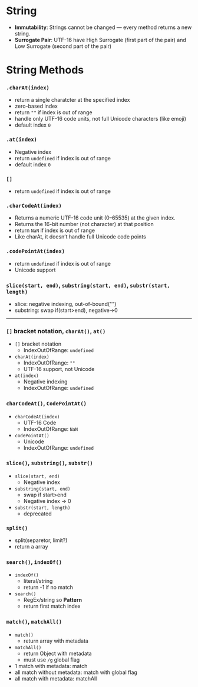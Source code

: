 # String

- **Immutability**: Strings cannot be changed — every method returns a new string.
- **Surrogate Pair**: UTF-16 have High Surrogate (first part of the pair) and Low Surrogate (second part of the pair)

# String Methods

### `.charAt(index)`

- return a single charatcter at the specified index
- zero-based index
- return `""` if index is out of range
- handle only UTF-16 code units, not full Unicode characters (like emoji)
- default index `0`

### `.at(index)`

- Negative index
- return `undefined` if index is out of range
- default index `0`

### `[]`

- return `undefined` if index is out of range

### `.charCodeAt(index)`

- Returns a numeric UTF-16 code unit (0–65535) at the given index.
- Returns the 16-bit number (not character) at that position
- return `NaN` if index is out of range
- Like charAt, it doesn’t handle full Unicode code points

### `.codePointAt(index)`

- return `undefined` if index is out of range
- Unicode support

### `slice(start, end)`, `substring(start, end)`, `substr(start, length)`

- slice: negative indexing, out-of-bound("")
- substring: swap if(start>end), negative->0

---

### `[]` bracket notation, `charAt()`, `at()`

- `[]` bracket notation
  - IndexOutOfRange: `undefined`
- `charAt(index)`
  - IndexOutOfRange: `""`
  - UTF-16 support, not Unicode
- `at(index)`
  - Negative indexing
  - IndexOutOfRange: `undefined`

### `charCodeAt()`, `CodePointAt()`

- `charCodeAt(index)`
  - UTF-16 Code
  - IndexOutOfRange: `NaN`
- `codePointAt()`
  - Unicode
  - IndexOutOfRange: `undefined`

### `slice()`, `substring()`, `substr()`

- `slice(start, end)`
  - Negative index
- `substring(start, end)`
  - swap if start>end
  - Negative index -> 0
- `substr(start, length)`
  - deprecated

### `split()`

- split(separetor, limit?)
- return a array

### `search()`, `indexOf()`

- `indexOf()`
  - literal/string
  - return -1 if no match
- `search()`
  - RegEx/string so **Pattern**
  - return first match index

### `match()`, `matchAll()`

- `match()`
  - return array with metadata
- `matchAll()`
  - return Object with metadata
  - must use `/g` global flag
- 1 match with metadata: match
- all match without metadata: match with global flag
- all match with metadata: matchAll
